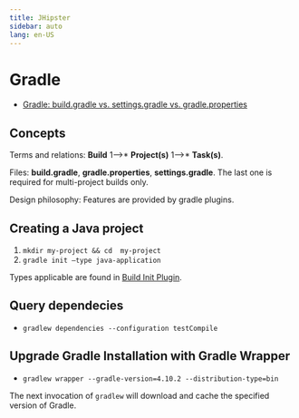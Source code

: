 ```yaml
---
title: JHipster
sidebar: auto
lang: en-US
---
```

# Gradle

* [Gradle: build.gradle vs. settings.gradle vs. gradle.properties](https://www.baeldung.com/gradle-build-settings-properties)

## Concepts

Terms and relations: **Build** 1&#10230;* **Project(s)** 1&#10230;* **Task(s)**.

Files: **build.gradle**, **gradle.properties**, **settings.gradle**. The last one is required for multi-project builds only.

Design philosophy: Features are provided by gradle plugins.

## Creating a Java project

1. `mkdir my-project && cd  my-project`
1. `gradle init –type java-application`

Types applicable are found in [Build Init Plugin](https://docs.gradle.org/current/userguide/build_init_plugin.html).

## Query dependecies

* `gradlew dependencies --configuration testCompile`

## Upgrade Gradle Installation with Gradle Wrapper

* `gradlew wrapper --gradle-version=4.10.2 --distribution-type=bin`
  
The next invocation of `gradlew` will download and cache the specified version of Gradle.

